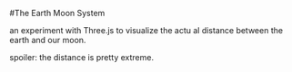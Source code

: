#The Earth Moon System

an experiment with Three.js to visualize the actu
al distance between the earth and our moon.

spoiler: the distance is pretty extreme.
